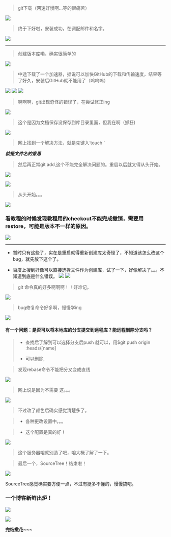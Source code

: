 > git下载（网速好慢啊...等的很痛苦）

![](https://s3.bmp.ovh/imgs/2022/09/08/923a3013f14e38b2.png)
> 终于下好啦，安装成功，在调配邮件和名字。

![](https://s3.bmp.ovh/imgs/2022/09/08/73ec9af95fa4167c.png)

***



> 创建版本库嘞，确实很简单的

![](https://s3.bmp.ovh/imgs/2022/09/08/a6155101facd763f.png)



> 中途下载了一个加速器，据说可以加快GitHub的下载和传输速度，结果等了好久，安装后GitHub就不能用了（呜呜呜）

![](https://s3.bmp.ovh/imgs/2022/09/09/49e81f8b89cd80e7.png)
![](https://s3.bmp.ovh/imgs/2022/09/08/3a3163b1269f49ef.png)
![](https://s3.bmp.ovh/imgs/2022/09/08/2c15ba51cde23bd8.png)



> 啊啊啊，git出现奇怪的错误了，在尝试修正ing

![](https://s3.bmp.ovh/imgs/2022/09/08/f86a4ee7931f081a.png)



> 这个是因为文档保存没保存到库目录里面，但我在啊（抓狂)

![](https://s3.bmp.ovh/imgs/2022/09/08/86eec9e06f16d012.png)

> 网上找到一个解决方法，就是先键入‘touch <file>’

***<file>就是文件名的意思***

> 然后再正常git add,这个不能完全解决问题的。重启以后就又得从头开始。

![](https://s3.bmp.ovh/imgs/2022/09/08/5e361832fbcb9368.png)

![](https://s3.bmp.ovh/imgs/2022/09/08/8a348f8aeccd6a06.png)



> 从头开始。。。

![](https://s3.bmp.ovh/imgs/2022/09/08/f311b0ae8a094016.png)



### 看教程的时候发现教程用的checkout不能完成撤销，需要用restore，可能是版本不一样的原因。

![](https://s3.bmp.ovh/imgs/2022/09/08/d299dcb712a7e831.png)

***
* 暂时只有这些了，实在是重启就得重新创建库太奇怪了，不知道该怎么改这个bug，就先放下这个了。  

  

*   百度上搜到好像可以直接选择文件作为创建库，试了一下，好像解决了。。。不知道到底是什么错误。
  ![](https://s3.bmp.ovh/imgs/2022/09/08/30a40205241ec618.png)
  ![](https://s3.bmp.ovh/imgs/2022/09/08/9df2911f48b135b6.png)

> git 命令真的好多啊啊啊！！好难记。

![](https://s3.bmp.ovh/imgs/2022/09/08/17786a9f3d0547ae.png)

> bug修复命令好多啊，慢慢学ing

![](https://s3.bmp.ovh/imgs/2022/09/08/73f6e650d808c2eb.png)

#### 有一个问题：是否可以将本地库的分支提交到远程库？能远程删除分支吗？

> * 查找后了解到可以选择分支后push 就可以，用$git push origin :heads/[name]
>
> * 可以删除,





> 发现rebase命令不能把分叉变成直线

![](https://s3.bmp.ovh/imgs/2022/09/16/5a627477abf256b0.png)

> 网上说是因为不需要    这。。。

![](https://s3.bmp.ovh/imgs/2022/09/16/b2a92a178c80fff6.png)





> 不过改了颜色后确实感觉清楚多了。

> * 各种更改设置中。。。

> * 这个配置是真的好！

![](https://s3.bmp.ovh/imgs/2022/09/16/1f94bf50cf68b699.png)

> 这个服务器咱就别造了吧，咱大概了解了一下。

> 最后一个，SourceTree！结束啦！

![](https://s3.bmp.ovh/imgs/2022/09/16/d654f963086605aa.png)

SourceTree感觉确实要方便一点，不过有挺多不懂的，慢慢搞吧。





### 一个博客新鲜出炉！

![](https://s3.bmp.ovh/imgs/2022/09/16/486d5869cf01b742.png)

![](https://s3.bmp.ovh/imgs/2022/09/16/f35b164ccd7ea320.png)



**完结撒花~~~**
